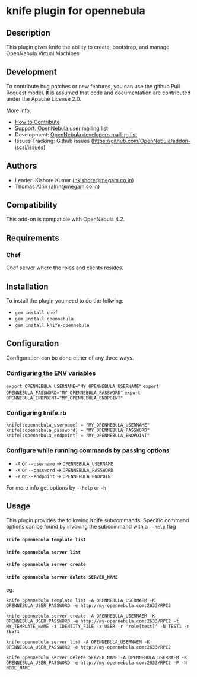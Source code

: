 # knife plugin for opennebula

## Description

This plugin gives knife the ability to create, bootstrap, and manage OpenNebula Virtual Machines

## Development

To contribute bug patches or new features, you can use the github Pull Request model. It is assumed that code and documentation are contributed under the Apache License 2.0. 

More info:
* [How to Contribute](http://opennebula.org/software:add-ons#how_to_contribute_to_an_existing_add-on)
* Support: [OpenNebula user mailing list](http://opennebula.org/community:mailinglists)
* Development: [OpenNebula developers mailing list](http://opennebula.org/community:mailinglists)
* Issues Tracking: Github issues (https://github.com/OpenNebula/addon-iscsi/issues)

## Authors

* Leader: Kishore Kumar (nkishore@megam.co.in)
* Thomas Alrin (alrin@megam.co.in)

## Compatibility

This add-on is compatible with OpenNebula 4.2.

## Requirements

### Chef

Chef server where the roles and clients resides.

## Installation

To install the plugin you need to do the follwing:

* `gem install chef`
* `gem install opennebula`
* `gem install knife-opennebula`


## Configuration

Configuration can be done either of any three ways.
### Configuring the ENV variables

`export OPENNEBULA_USERNAME="MY_OPENNEBULA_USERNAME"`
`export OPENNEBULA_PASSWORD="MY_OPENNEBULA_PASSWORD"`
`export OPENNEBULA_ENDPOINT="MY_OPENNEBULA_ENDPOINT"`


### Configuring knife.rb
`knife[:opennebula_username] = "MY_OPENNEBULA_USERNAME"`
`knife[:opennebula_password] = "MY_OPENNEBULA_PASSWORD"`
`knife[:opennebula_endpoint] = "MY_OPENNEBULA_ENDPOINT"`

### Configure while running commands by passing options
* `-A` or `--username` -> `OPENNEBULA_USERNAME`
* `-K` or `--password` -> `OPENNEBULA_PASSWORD`
* `-e` or `--endpoint` -> `OPENNEBULA_ENDPOINT`

For more info get options by `--help` or `-h`

## Usage

This plugin provides the following Knife subcommands. Specific command options can be found by invoking the subcommand with a `--help` flag


#### `knife opennebula template list`


#### `knife opennebula server list`


#### `knife opennebula server create`


#### `knife opennebula server delete SERVER_NAME`

eg:

    knife opennebula template list -A OPENNEBULA_USERNAEM -K OPENNEBULA_USER_PASSWORD -e http://my-opennebula.com:2633/RPC2
    
    knife opennebula server create -A OPENNEBULA_USERNAEM -K OPENNEBULA_USER_PASSWORD -e http://my-opennebula.com:2633/RPC2 -t MY_TEMPLATE_NAME -i IDENTITY_FILE -x USER -r 'role[test]' -N TEST1 -n TEST1
    
    knife opennebula server list -A OPENNEBULA_USERNAEM -K OPENNEBULA_USER_PASSWORD -e http://my-opennebula.com:2633/RPC2
    
    knife opennebula server delete SERVER_NAME -A OPENNEBULA_USERNAEM -K OPENNEBULA_USER_PASSWORD -e http://my-opennebula.com:2633/RPC2 -P -N NODE_NAME

